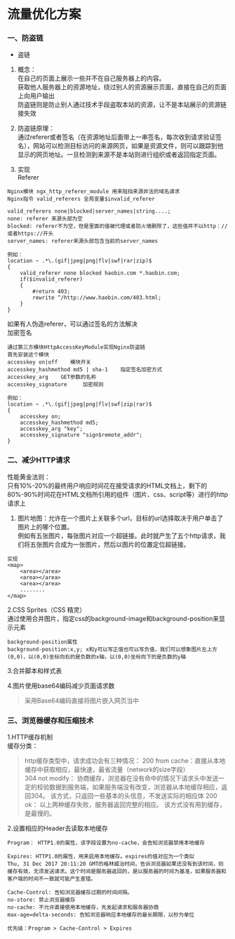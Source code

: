 # 流量优化方案

### 一、防盗链

- 盗链  
1. 概念：  
在自己的页面上展示一些并不在自己服务器上的内容。  
获取他人服务器上的资源地址，绕过别人的资源展示页面，直接在自己的页面上向用户输出  
防盗链则是防止别人通过技术手段盗取本站的资源，让不是本站展示的资源链接失效

2. 防盗链原理：  
通过referer或者签名（在资源地址后面带上一串签名，每次收到请求验证签名），网站可以检测目标访问的来源网页，如果是资源文件，则可以跟踪到他显示的网页地址。一旦检测到来源不是本站则进行组织或者返回指定页面。

3. 实现  
Referer
``` 
Nginx模块 ngx_http_referer_module 用来阻挡来源非法的域名请求
Nginx指令 valid_referers 全局变量$invalid_referer

valid_referers none|blocked|server_names|string....;
none: referer 来源头部为空
blocked: referer不为空，但是里面的值被代理或者防火墙删除了，这些值并不以http：//或者https://开头
server_names: referer来源头部包含当前的server_names

例如：
location ~ .*\.(gif|jpeg|png|flv|swf|rar|zip)$
{
    valid_referer none blocked haobin.com *.haobin.com;
    if($invalid_referer)
    {
        #return 403;
        rewrite ^/http://www.haobin.com/403.html;
    }
}
```
如果有人伪造referer，可以通过签名的方法解决  
加密签名
``` 
通过第三方模块HttpAccessKeyModule实现Nginx防盗链
首先安装这个模块
accesskey on|off    模块开关
accesskey_hashmethod md5 | sha-1    指定签名加密方式
accesskey_arg    GET参数的名称
accesskey_signature     加密规则

例如：
location ~ .*\.(gif|jpeg|png|flv|swf|zip|rar)$
{
    accesskey on;
    accesskey_hashmethod md5;
    accesskey_arg "key";
    accesskey_signature "sign$remote_addr";
}
```

### 二、减少HTTP请求

性能黄金法则：  
只有10%-20%的最终用户响应时间花在接受请求的HTML文档上，剩下的80%-90%时间花在HTML文档所引用的组件（图片、css、script等）进行的http请求上

1. 图片地图：允许在一个图片上关联多个url，目标的url选择取决于用户单击了图片上的哪个位置。  
例如有五张图片，每张图片对应一个超链接。此时就产生了五个http请求，我们将五张图片合成为一张图片，然后以图片的位置定位超链接。
``` 
实现
<map>
    <area></area>
    <area></area>
    <area></area>
    ........
</map> 
```
2.CSS Sprites（CSS 精灵）  
通过使用合并图片，指定css的background-image和background-position来显示元素
``` 
background-position属性
background-position:x,y; x和y可以写正值也可以写负值，我们可以想象图片左上方(0,0)，以(0,0)坐标向右的是负数的x轴，以(0,0)坐标向下的是负数的y轴
```
3.合并脚本和样式表

4.图片使用base64编码减少页面请求数  
>采用Base64编码直接将图片嵌入网页当中

### 三、浏览器缓存和压缩技术
1.HTTP缓存机制  
缓存分类：
> http缓存类型中，请求成功会有三种情况：
200 from cache：直接从本地缓存中获取相应，最快速，最省流量（network的size字段）  
304 not modify： 协商缓存，浏览器在没有命中的情况下请求头中发送一定的校验数据到服务端，如果服务端没有改变，浏览器从本地缓存相应，返回304。 该方式，只返回一些基本的头信息，不发送实际的相应体
200 ok： 以上两种缓存失败，服务器返回完整的相应。 该方式没有用到缓存，是最慢的。

2.设置相应的Header去读取本地缓存
``` 
Program： HTTP1.0的属性，该字段设置为no-cache，会告知浏览器禁用本地缓存

Expires: HTTP1.0的属性，用来启用本地缓存。expires的值对应为一个类似
Thu, 31 Dec 2017 20:11:20 GMT的格林威治时间，告诉浏览器如果还没有到该时间，则缓存有效，无须发送请求。这个时间是服务器返回的，是以服务器的时间为基准，如果服务器和客户端的时间不一致就可能产生差错。

Cache-Control: 告知浏览器缓存过期的时间间隔。
no-store: 禁止浏览器缓存
no-cache: 不允许直接使用本地缓存，先发起请求和服务器协商
max-age=delta-seconds: 告知浏览器响应本地缓存的最长期限，以秒为单位

优先级：Program > Cache-Control > Expires
```
